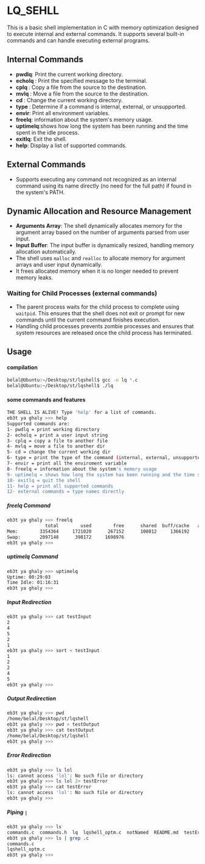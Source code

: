 # LQ_SEHLL

This is a basic shell implementation in C with memory optimization designed to execute internal and external commands. It supports several built-in commands and can handle executing external programs.

## Internal Commands

- **pwdlq**: Print the current working directory.
- **echolq <message>**: Print the specified message to the terminal.
- **cplq <source> <destination>**: Copy a file from the source to the destination.
- **mvlq <source> <destination>**: Move a file from the source to the destination.
- **cd <directory>**: Change the current working directory.
- **type <command>**: Determine if a command is internal, external, or unsupported.
- **envir**: Print all environment variables.
- **freelq**: information about the system's memory usage.
- **uptimelq**:shows how long the system has been running and the time spent in the idle process.
- **exitlq**: Exit the shell.
- **help**: Display a list of supported commands.

## External Commands

- Supports executing any command not recognized as an internal command using its name directly (no need for the full path) if found in the system's PATH.

## Dynamic Allocation and Resource Management

- **Arguments Array**: The shell dynamically allocates memory for the argument array based on the number of arguments parsed from user input.
- **Input Buffer**: The input buffer is dynamically resized, handling memory allocation automatically.
- The shell uses `malloc` and `realloc` to allocate memory for argument arrays and user input dynamically.
- It frees allocated memory when it is no longer needed to prevent memory leaks.

### Waiting for Child Processes (external commands)

- The parent process waits for the child process to complete using `waitpid`. This ensures that the shell does not exit or prompt for new commands until the current command finishes execution.
- Handling child processes prevents zombie processes and ensures that system resources are released once the child process has terminated.

## Usage
#### compilation
```bash
belal@Ubuntu:~/Desktop/st/lqshell$ gcc -o lq *.c
belal@Ubuntu:~/Desktop/st/lqshell$ ./lq
```
#### some commands and features 
```bash
THE SHELL IS ALIVE! Type 'help' for a list of commands.
eb3t ya ghaly >>> help
Supported commands are:
1- pwdlq = print working directory
2- echolq = print a user input string
3- cplq = copy a file to another file
4- mvlq = move a file to another dir
5- cd = change the current working dir
6- type = print the type of the command (internal, external, unsupported)
7- envir = print all the enviroment variable
8- freelq = information about the system's memory usage
9- uptimelq = shows how long the system has been running and the time spent in the idle process.  
10- exitlq = quit the shell
11- help = print all supported commands
12- external commands = type names directly
```
##### freelq Command
```bash
eb3t ya ghaly >>> freelq
              total        used        free      shared  buff/cache   available
Mem:        3354364     1721020      267152      108012     1366192     1349756
Swap:       2097148      398172     1698976
eb3t ya ghaly >>> 
```

##### uptimelq Command
```bash
eb3t ya ghaly >>> uptimelq
Uptime: 00:29:03
Time Idle: 01:16:31
eb3t ya ghaly >>> 
```


##### Input Redirection
```bash
eb3t ya ghaly >>> cat testInput
2
4
5
2
1
eb3t ya ghaly >>> sort < testInput
1
2
2
4
5
eb3t ya ghaly >>> 
```

##### Output Redirection
```bash
eb3t ya ghaly >>> pwd
/home/belal/Desktop/st/lqshell
eb3t ya ghaly >>> pwd > testOutput 
eb3t ya ghaly >>> cat testOutput
/home/belal/Desktop/st/lqshell
eb3t ya ghaly >>> 
```

##### Error Redirection
```bash
eb3t ya ghaly >>> ls lol
ls: cannot access 'lol': No such file or directory
eb3t ya ghaly >>> ls lol 2> testError
eb3t ya ghaly >>> cat testError
ls: cannot access 'lol': No such file or directory
eb3t ya ghaly >>> 
```

##### Piping `|`
```bash
eb3t ya ghaly >>> ls
commands.c  commands.h	lq  lqshell_optm.c  notNamed  README.md  testError  testInput  testOutput
eb3t ya ghaly >>> ls | grep .c
commands.c
lqshell_optm.c
eb3t ya ghaly >>> 
```



